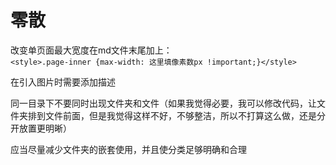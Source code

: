 ---
---

# 零散

改变单页面最大宽度在md文件末尾加上：\
`<style>.page-inner {max-width: 这里填像素数px !important;}</style>`

在引入图片时需要添加描述

同一目录下不要同时出现文件夹和文件（如果我觉得必要，我可以修改代码，让文件夹排到文件前面，但是我觉得这样不好，不够整洁，所以不打算这么做，还是分开放置更明晰）

应当尽量减少文件夹的嵌套使用，并且使分类足够明确和合理
